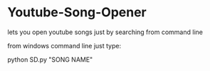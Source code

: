 # Youtube-Song-Opener
lets you open youtube songs just by searching from command line

from windows command line just type:

python SD.py "SONG NAME"
